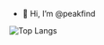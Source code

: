 - 👋 Hi, I’m @peakfind
  
![Top Langs](https://github-readme-stats.vercel.app/api/top-langs/?username=peakfind&layout=compact)

<!---
peakfind/peakfind is a ✨ special ✨ repository because its `README.md` (this file) appears on your GitHub profile.
You can click the Preview link to take a look at your changes.
--->
